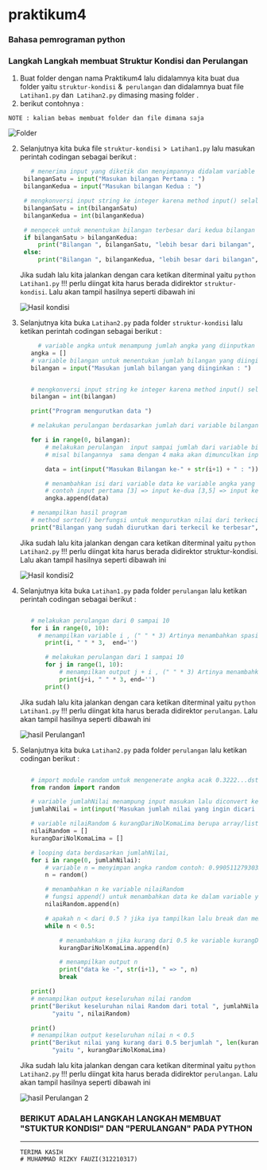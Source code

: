 # praktikum4
### Bahasa pemrograman python
### Langkah Langkah membuat Struktur Kondisi dan Perulangan

1. Buat folder dengan nama Praktikum4 lalu didalamnya kita buat dua folder yaitu `struktur-kondisi` &` perulangan`  dan didalamnya buat file` Latihan1.py` dan` Latihan2.py` dimasing masing folder . 
2. berikut contohnya :

  `NOTE : kalian bebas membuat folder dan file dimana saja`

   ![Folder](/Pict/Folder.png)

2. Selanjutnya kita buka file `struktur-kondisi` >` Latihan1.py` lalu masukan perintah codingan sebagai berikut :

   ```python
      # menerima input yang diketik dan menyimpannya didalam variable
    bilanganSatu = input("Masukan bilangan Pertama : ")
    bilanganKedua = input("Masukan bilangan Kedua : ")

    # mengkonversi input string ke integer karena method input() selalu mengembalikan type data string
    bilanganSatu = int(bilanganSatu)
    bilanganKedua = int(bilanganKedua)

    # mengecek untuk menentukan bilangan terbesar dari kedua bilangan
    if bilanganSatu > bilanganKedua:
        print("Bilangan ", bilanganSatu, "lebih besar dari bilangan", bilanganKedua)
    else:
        print("Bilangan ", bilanganKedua, "lebih besar dari bilangan", bilanganSatu)

   ```
   Jika sudah lalu kita jalankan dengan cara ketikan diterminal yaitu `python Latihan1.py` !!! perlu diingat kita harus berada didirektor `struktur-kondisi`. Lalu akan tampil hasilnya seperti dibawah ini

    ![Hasil kondisi](/Pict/S&K.png)

3. Selanjutnya kita buka `Latihan2.py` pada folder `struktur-kondisi` lalu ketikan perintah codingan sebagai berikut :

   ```python
        # variable angka untuk menampung jumlah angka yang diinputkan berupa array/list
      angka = []
      # variable bilangan untuk menentukan jumlah bilangan yang diinginkan
      bilangan = input("Masukan jumlah bilangan yang diinginkan : ")


      # mengkonversi input string ke integer karena method input() selalu mengembalikan type data string
      bilangan = int(bilangan)

      print("Program mengurutkan data ")

      # melakukan perulangan berdasarkan jumlah dari variable bilangan

      for i in range(0, bilangan):
          # melakukan perulangan  input sampai jumlah dari variable bilangan yang sudah ditentukan
          # misal bilangannya  sama dengan 4 maka akan dimunculkan input 4 kali lalu disimpan di variable => data

          data = int(input("Masukan Bilangan ke-" + str(i+1) + " : "))

          # menambahkan isi dari variable data ke variable angka yang type datanya berupa array
          # contoh input pertama [3] => input ke-dua [3,5] => input ke-tiga [3,5,2] => input ke-empat[3,5,2,9] dan seterusnya sesuai jumlah variable bilangan
          angka.append(data)

      # menampilkan hasil program
      # method sorted() berfungsi untuk mengurutkan nilai dari terkecil ke terbesar,
      print("Bilangan yang sudah diurutkan dari terkecil ke terbesar", sorted(angka))

   ```
      Jika sudah lalu kita jalankan dengan cara ketikan diterminal yaitu `python Latihan2.py` !!! perlu diingat kita harus berada didirektor struktur-kondisi. Lalu akan tampil hasilnya seperti dibawah ini

      ![Hasil kondisi2](/Pict/S&KHasil2.png)

4. Selanjutnya kita buka `Latihan1.py` pada folder `perulangan` lalu ketikan perintah codingan sebagai berikut :

   ```python

      # melakukan perulangan dari 0 sampai 10
      for i in range(0, 10):
        # menampilkan variable i , (" " * 3) Artinya menambahkan spasi tiga kali lalu end => yaitu memulai baris baru setelah nilai terakhir
          print(i, " " * 3,  end='')

          # melakukan perulangan dari 1 sampai 10
          for j in range(1, 10):
              # menampilkan output j + i , (" " * 3) Artinya menambahkan spasi tiga kali lalu end => yaitu memulai baris baru setelah nilai terakhir
              print(j+i, " " * 3, end='')
          print()

   ```
      Jika sudah lalu kita jalankan dengan cara ketikan diterminal yaitu `python Latihan1.py` !!! perlu diingat kita harus berada didirektor `perulangan`. Lalu akan tampil hasilnya seperti dibawah ini

      ![hasil Perulangan1](/Pict/PerulanganHasil1.png)

5. Selanjutnya kita buka `Latihan2.py` pada folder `perulangan` lalu ketikan codingan berikut :

   ```python

      # import module random untuk mengenerate angka acak 0.3222...dst
      from random import random

      # variable jumlahNilai menampung input masukan lalu diconvert ke integer
      jumlahNilai = int(input('Masukan jumlah nilai yang ingin dicari : '))

      # variable nilaiRandom & kurangDariNolKomaLima berupa array/list untuk menyimpan data yang diperlukan nanti.
      nilaiRandom = []
      kurangDariNolKomaLima = []

      # looping data berdasarkan jumlahNilai,
      for i in range(0, jumlahNilai):
          # variable n = menyimpan angka random contoh: 0.9905112793033766
          n = random()

          # menambahkan n ke variable nilaiRandom
          # fungsi append() untuk menambahkan data ke dalam variable yang type datanya berupa array/list
          nilaiRandom.append(n)

          # apakah n < dari 0.5 ? jika iya tampilkan lalu break dan memulai ke angka random selanjutnya
          while n < 0.5:

              # menambahkan n jika kurang dari 0.5 ke variable kurangDariNolKomaLima
              kurangDariNolKomaLima.append(n)

              # menampilkan output n
              print("data ke -", str(i+1), " => ", n)
              break

      print()
      # menampilkan output keseluruhan nilai random
      print("Berikut keseluruhan nilai Random dari total ", jumlahNilai,
            "yaitu ", nilaiRandom)

      print()
      # menampilkan output keseluruhan nilai n < 0.5
      print("Berikut nilai yang kurang dari 0.5 berjumlah ", len(kurangDariNolKomaLima),
            "yaitu ", kurangDariNolKomaLima)


   ```
      Jika sudah lalu kita jalankan dengan cara ketikan diterminal yaitu `python Latihan2.py` !!! perlu diingat kita harus berada didirektor `perulangan`. Lalu akan tampil hasilnya seperti dibawah ini

      ![hasil Perulangan 2](/Pict/PerulanganHasil2.png)

      ### BERIKUT ADALAH LANGKAH LANGKAH MEMBUAT "STUKTUR KONDISI" DAN "PERULANGAN" PADA PYTHON
      ___________________
       TERIMA KASIH
       # MUHAMMAD RIZKY FAUZI(312210317)

